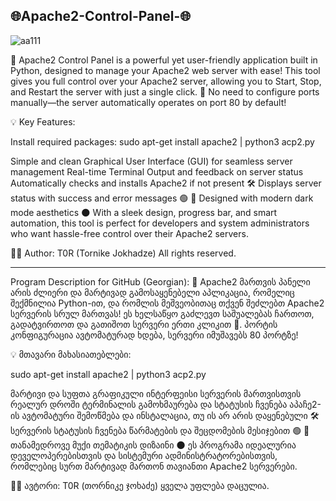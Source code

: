 🌐Apache2-Control-Panel-🌐
------------------------------
![aa111](https://github.com/user-attachments/assets/69de54f7-6b8b-40e9-b96a-541053a7f63e)



🚀 Apache2 Control Panel is a powerful yet user-friendly application built in Python, designed to manage your Apache2 web server with ease! This tool gives you full control over your Apache2 server, allowing you to Start, Stop, and Restart the server with just a single click. 🎯 No need to configure ports manually—the server automatically operates on port 80 by default!

💡 Key Features:  

Install required packages:
sudo apt-get install apache2 | 
python3 acp2.py

Simple and clean Graphical User Interface (GUI) for seamless server management
Real-time Terminal Output and feedback on server status
Automatically checks and installs Apache2 if not present 🛠️
Displays server status with success and error messages 🟢 🔴
Designed with modern dark mode aesthetics 🌑
With a sleek design, progress bar, and smart automation, this tool is perfect for developers and system administrators who want hassle-free control over their Apache2 servers.

👨‍💻 Author: T0R (Tornike Jokhadze)
All rights reserved.

-------------------------------------------

Program Description for GitHub (Georgian):
🚀 Apache2 მართვის პანელი არის ძლიერი და მარტივად გამოსაყენებელი აპლიკაცია, რომელიც შექმნილია Python-ით, და რომლის მეშვეობითაც თქვენ შეძლებთ Apache2 სერვერის სრულ მართვას! ეს ხელსაწყო გაძლევთ საშუალებას ჩართოთ, გადატვირთოთ და გათიშოთ სერვერი ერთი კლიკით 🎯. პორტის კონფიგურაცია ავტომატურად ხდება, სერვერი იმუშავებს 80 პორტზე!

💡 მთავარი მახასიათებლები:

sudo apt-get install apache2 |
python3 acp2.py

მარტივი და სუფთა გრაფიკული ინტერფეისი სერვერის მართვისთვის
რეალურ დროში ტერმინალის გამოხმაურება და სტატუსის ჩვენება
აპაჩე2-ის ავტომატური შემოწმება და ინსტალაცია, თუ ის არ არის დაყენებული 🛠️
სერვერის სტატუსის ჩვენება წარმატების და შეცდომების მესიჯებით 🟢 🔴
თანამედროვე მუქი თემატიკის დიზაინი 🌑
ეს პროგრამა იდეალურია დეველოპერებისთვის და სისტემური ადმინისტრატორებისთვის, რომლებიც სურთ მარტივად მართონ თავიანთი Apache2 სერვერები.

👨‍💻 ავტორი: T0R (თორნიკე ჯოხაძე)
ყველა უფლება დაცულია.
